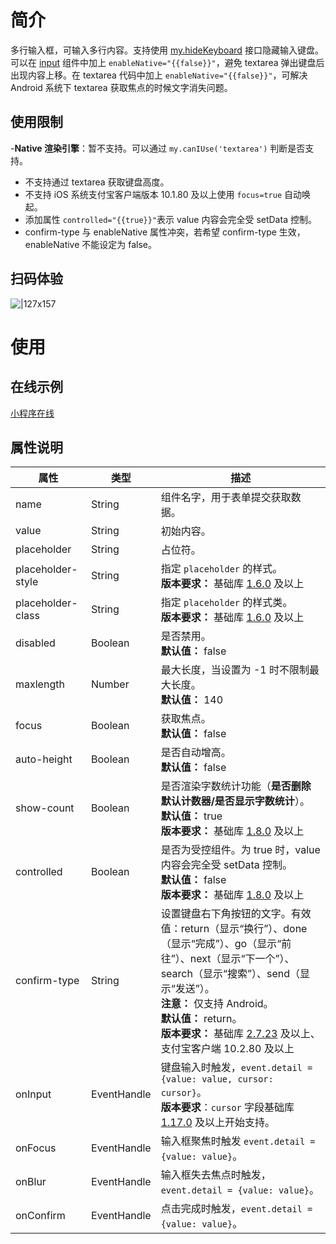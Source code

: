 # 简介

多行输入框，可输入多行内容。支持使用 [my.hideKeyboard](https://opendocs.alipay.com/mini/api/ui-hidekeyboard) 接口隐藏输入键盘。可以在 [input](https://opendocs.alipay.com/mini/component/input) 组件中加上 `enableNative="{{false}}"`，避免 textarea 弹出键盘后出现内容上移。在 textarea 代码中加上 `enableNative="{{false}}"`，可解决 Android 系统下 textarea 获取焦点的时候文字消失问题。

## 使用限制

-**Native 渲染引擎**：暂不支持。可以通过 `my.canIUse('textarea')` 判断是否支持。
- 不支持通过 textarea 获取键盘高度。
- 不支持 iOS 系统支付宝客户端版本 10.1.80 及以上使用 `focus=true` 自动唤起。
- 添加属性 `controlled="{{true}}"`表示 value 内容会完全受 setData 控制。
- confirm-type 与 enableNative 属性冲突，若希望 confirm-type 生效，enableNative 不能设定为 false。

## 扫码体验

![|127x157](https://gw.alipayobjects.com/zos/skylark/3e5f83dd-fcbe-43d6-9466-7259f98723c6/2018/jpeg/eab73793-ef6e-4a7c-b347-0044244a6ae1.jpeg#align=left&display=inline&height=1906&margin=%5Bobject%20Object%5D&originHeight=1906&originWidth=1540&status=done&style=none&width=127)

# 使用

## 在线示例

[小程序在线](https://opendocs.alipay.com/openbox/mini/opendocs/basic-component?view=preview&defaultPage=pages/textarea/index&defaultOpenedFiles=pages/textarea/index&theme=light)

## 属性说明

| **属性** | **类型** | **描述** |
| --- | --- | --- |
| name | String | 组件名字，用于表单提交获取数据。 |
| value | String | 初始内容。 |
| placeholder | String | 占位符。 |
| placeholder-style | String | 指定 `placeholder` 的样式。<br />**版本要求：** 基础库 [1.6.0](/mini/framework/compatibility) 及以上 |
| placeholder-class | String | 指定 `placeholder` 的样式类。<br />**版本要求：** 基础库 [1.6.0](/mini/framework/compatibility) 及以上 |
| disabled | Boolean | 是否禁用。<br />**默认值：** false |
| maxlength | Number | 最大长度，当设置为 -1 时不限制最大长度。<br />**默认值：** 140 |
| focus | Boolean | 获取焦点。<br />**默认值：** false |
| auto-height | Boolean | 是否自动增高。<br />**默认值：** false |
| show-count | Boolean | 是否渲染字数统计功能（**是否删除默认计数器/是否显示字数统计**）。<br />**默认值：** true<br />**版本要求：** 基础库 [1.8.0](/mini/framework/compatibility) 及以上 |
| controlled | Boolean | 是否为受控组件。为 true 时，value 内容会完全受 setData 控制。<br />**默认值：** false<br />**版本要求：** 基础库 [1.8.0](/mini/framework/compatibility) 及以上 |
| confirm-type | String | 设置键盘右下角按钮的文字。有效值：return（显示“换行”）、done（显示“完成”）、go（显示“前往”）、next（显示“下一个”）、search（显示“搜索”）、send（显示“发送”）。<br />**注意：** 仅支持 Android。<br />**默认值：** return。<br />**版本要求：** 基础库 [2.7.23](https://opendocs.alipay.com/mini/ide/framework-changelog-v2) 及以上、支付宝客户端 10.2.80 及以上 |
| onInput | EventHandle | 键盘输入时触发，`event.detail = {value: value, cursor: cursor}`。<br />**版本要求**：`cursor` 字段基础库 [1.17.0](https://opendocs.alipay.com/mini/framework/compatibility) 及以上开始支持。 |
| onFocus | EventHandle | 输入框聚焦时触发 `event.detail = {value: value}`。 |
| onBlur | EventHandle | 输入框失去焦点时触发，`event.detail = {value: value}`。 |
| onConfirm | EventHandle | 点击完成时触发，`event.detail = {value: value}`。 |
